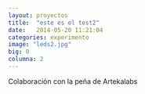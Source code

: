 ```yaml
---
layout: proyectos
title:  "este es el test2"
date:   2014-05-20 11:21:04
categories: experimento
image: "leds2.jpg"
big: 0
columna: 2
---
```


Colaboración con la peña de Artekalabs 



